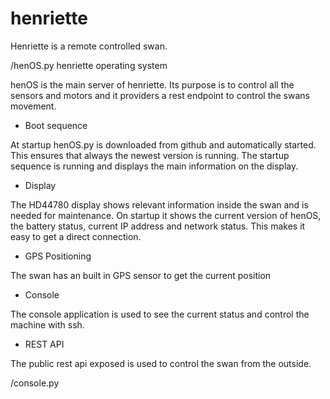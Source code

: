 # henriette

Henriette is a remote controlled swan.

/henOS.py henriette operating system

henOS is the main server of henriette. Its purpose is to control all the sensors and motors and it providers a rest endpoint to control the swans movement.

* Boot sequence

At startup henOS.py is downloaded from github and automatically started. This ensures that always the newest version is running. The startup sequence is running and displays the main information on the display.

* Display

The HD44780 display shows relevant information inside the swan and is needed for maintenance. On startup it shows the current version of henOS, the battery status, current IP address and network status. This makes it easy to get a direct connection.

* GPS Positioning

The swan has an built in GPS sensor to get the current position

* Console

The console application is used to see the current status and control the machine with ssh.

* REST API

The public rest api exposed is used to control the swan from the outside. 

/console.py



